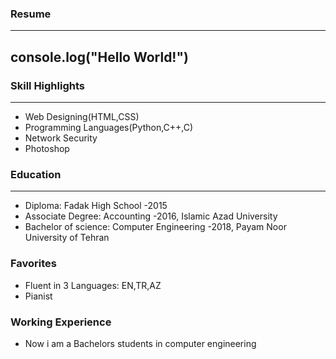 ### Resume
---
  console.log("Hello World!")
---
### Skill Highlights
---
+ Web Designing(HTML,CSS)
+ Programming Languages(Python,C++,C)
+ Network Security
+ Photoshop
### Education
---
+ Diploma: Fadak High School
 -2015
+ Associate Degree: Accounting
 -2016, Islamic Azad University
+ Bachelor of science: Computer Engineering
 -2018, Payam Noor University of Tehran
### Favorites
+ Fluent in 3 Languages: EN,TR,AZ
+ Pianist
### Working Experience
+ Now i am a Bachelors students in computer engineering
 

